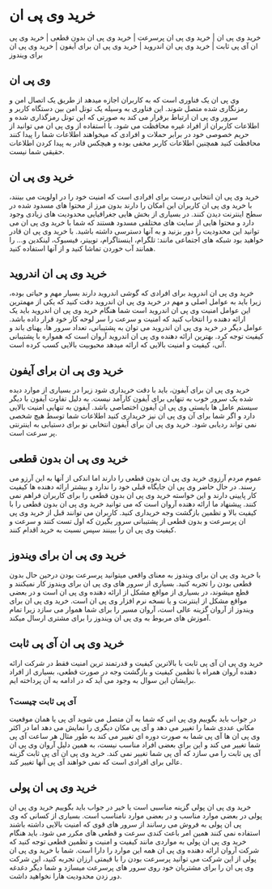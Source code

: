 # خرید وی پی ان
خرید وی پی ان | خرید وی پی ان پرسرعت | خرید وی پی ان بدون قطعی | خرید وی پی ان آی پی ثابت | خرید وی پی ان اندروید | خرید وی پی ان برای آیفون | خرید وی پی ان برای ویندوز
## وی پی ان
وی پی ان یک فناوری است که به کاربران اجازه میدهد از طریق یک اتصال امن و رمزنگاری شده متصل شوند. این فناوری به وسیله یک تونل امن بین دستگاه کاربر و سرور وی پی ان ارتباط برقرار می کند به صورتی که این تونل رمزگذاری شده و اطلاعات کاربران از افراد غیره محافظت می شود. با استفاده از وی پی ان می توانید از حریم خصوصی خود در برابر حملات و افرادی که میخواهند اطلاعات شما را پیدا کنند محافظت کنید همچنین اطلاعات کاربر مخفی بوده و هیچکس قادر به پیدا کردن اطلاعات حقیقی شما نیست.
## خرید وی پی ان
خرید وی پی ان انتخابی درست برای افرادی است که امنیت خود را در اولویت می بینند، با خرید وی پی ان کاربران این امکان را دارند بدون مرز از محتوا های مسدود شده در سطح اینترنت دیدن کنند. در بسیاری از بخش هایی جغرافیایی محدودیت های زیادی وجود دارد و محتوا هایی از سایت های مختلفی مسدود هستند که شما با خرید وی پی ان می توانید این محدودیت را دور بزنید و به آنها دسترسی داشته باشید. با خرید وی پی ان قادر خواهید بود شبکه های اجتماعی مانند: تلگرام، اینستاگرام، توییتر، فیسبوک، لینکدین و... را همانند آب خوردن تماشا کنید و از آنها استفاده کنید.
## خرید وی پی ان اندروید
خرید وی پی ان اندروید برای افرادی که گوشی اندروید دارند بسیار مهم و حیاتی بوده، زیرا باید به عوامل اصلی و مهم در خرید وی پی ان اندروید دقت کنید که یکی از مهمترین این عوامل امنیت وی پی ان اندروید است شما هنگام خرید وی پی ان اندروید باید یک ارائه دهنده را انتخاب کنید که امنیت و سرعت را سر لوحه کار خود قرار داده باشد. عوامل دیگر در خرید وی پی ان اندروید می توان به پشتیبانی، تعداد سرور ها، پهنای باند و کیفیت توجه کرد. بهترین ارائه دهنده وی پی ان اندروید آروان است که همواره با پشتیبانی آنی، کیفیت و امنیت بالایی که ارائه میدهد محبوبیت بالایی کسب کرده است.
## خرید وی پی ان برای آیفون
خرید وی پی ان برای آیفون، باید با دقت خریداری شود زیرا در بسیاری از موارد دیده شده یک سرور خوب به تنهایی برای آیفون کارآمد نیست. به دلیل تفاوت آیفون با دیگر سیستم عامل ها بایستی وی پی ان آیفون اختصاصی باشد. آیفون به تنهایی امنیت بالایی دارد و اگر شما برای آن وی پی ان نیز خریداری کنید اطلاعات شما توسط هیچ شخصی نمی تواند ردیابی شود. خرید وی پی ان برای آیفون انتخابی نو برای دستیابی به اینترنتی پر سرعت است.
## خرید وی پی ان بدون قطعی 
عموم مردم آرزوی خرید وی پی ان بدون قطعی را دارند اما اندکی از آنها به این آرزو می رسند. در حال حاضر وی پی ان جایگاه قبلی خود را ندارد و بیشتر ارائه دهنده ها کیفیت کار پایینی دارند و این خواسته خرید وی پی ان بدون قطعی را برای کاربران فراهم نمی کنند. پیشنهاد ما ارائه دهنده آروان است که می توانید خرید وی پی ان بدون قطعی را با کیفیت بالا و تظمین بازگشت وجه خریداری کنید. کاربران می توانند قبل از خرید وی پی ان پرسرعت و بدون قطعی از پشتیبانی سرور بگیرن که اول تست کنند و سرعت و کیفیت وی پی ان را ببینند سپس نسبت به خرید اقدام کنند.
## خرید وی پی ان برای ویندوز
با خرید وی پی ان برای ویندوز به معنای واقعی میتوانید پرسرعت بودن درحین حال بدون قطعی بودن را تجربه کنید. بسیاری از سرور های وی پی ان برای ویندوز کار نمیکنند و قطع میشوند، در بسیاری از مواقع مشکل از ارائه دهنده وی پی ان است و در بعضی مواقع مشکل از اینترنت و یا نسخه نرم افزار وی پی ان است. خرید وی پی ان برای ویندوز از آروان گزینه عالی است، آروان مسیر را برای شما هموار می سازد زیرا تمام آموزش های مربوط به وی پی ان ویندوز را برای مشتری ارسال میکند.
## خرید وی پی ان آی پی ثابت
خرید وی پی ان آی پی ثابت با بالاترین کیفیت و قدرتمند ترین امنیت فقط در شرکت ارائه دهنده آروان همراه با تظمین کیفیت و بازگشت وجه در صورت قطعی، بسیاری از افراد برایشان این سوال به وجود می آید که در ادامه به آن پرداخته ایم.
### آی پی ثابت چیست؟
در جواب باید بگوییم وی پی انی که شما به آن متصل می شوید آی پی یا همان موقعیت مکانی عددی شما را تغییر می دهد و آی پی مکان دیگری را نمایش می دهد اما در اکثر وی پی ان ها آی پی شما به صورت دوره ای تغییر می کند به طور مثال هر ساعت آی پی شما تغییر می کند و این برای بعضی افراد مناسب نیست، به همین دلیل آروان وی پی ان آی پی ثابت را می سازد که آی پی شما تغییر نمی کند. خرید وی پی ان آی پی ثابت گزینه عالی برای افرادی است که نمی خواهند آی پی آنها تغییر کند.
## خرید وی پی ان پولی
خرید وی پی ان پولی گزینه مناسبی است یا خیر در جواب باید بگوییم خرید وی پی ان پولی در بعضی موارد مناسب و در بعضی موارد نامناسب است. بسیاری از کسانی که وی پی ان پولی به فروش می رسانند از سرور های قوی که امنیت بالایی داشته باشند استفاده نمی کنند همین امر باعث کندی سرعت و قطعی های مکرر می شود. باید هنگام خرید وی پی ان پولی به مواردی مانند کیفیت و امنیت و تظمین قطعی توجه کنید که شرکت آروان ارائه دهنده وی پی ان همه این موارد را دارا است. شما با خرید وی پی ان پولی از این شرکت می توانید پرسرعت بودن را با قیمتی ارزان تجربه کنید، این شرکت وی پی ان را برای مشتریان خود روی سرور های پرسرعت میسازد و شما دیگر دغدغه دور زدن محدودیت هارا نخواهید داشت.
